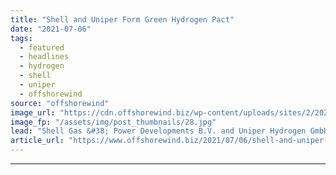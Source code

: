```yaml
---
title: "Shell and Uniper Form Green Hydrogen Pact"
date: "2021-07-06"
tags: 
  - featured
  - headlines
  - hydrogen
  - shell
  - uniper
  - offshorewind
source: "offshorewind"
image_url: "https://cdn.offshorewind.biz/wp-content/uploads/sites/2/2021/07/06103503/REFHYNE-PEM-Electolyzer-at-Shell-Energy-and-Chemicals-Park-Rheinland.jpg"
image_fp: "/assets/img/post_thumbnails/28.jpg"
lead: "Shell Gas &#38; Power Developments B.V. and Uniper Hydrogen GmbH have signed a memorandum"
article_url: "https://www.offshorewind.biz/2021/07/06/shell-and-uniper-form-green-hydrogen-pact/"
---
```


---
